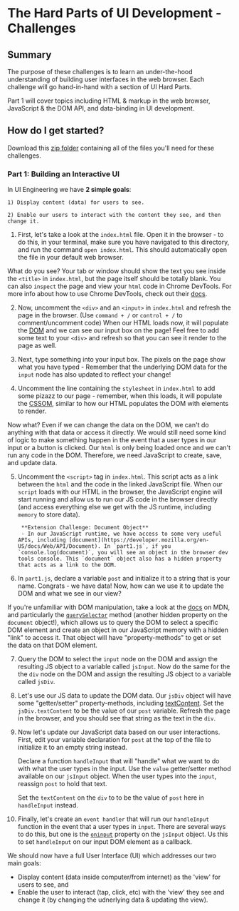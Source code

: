 # The Hard Parts of UI Development - Challenges

## Summary

The purpose of these challenges is to learn an under-the-hood understanding of building user interfaces in the web browser. Each challenge will go hand-in-hand with a section of UI Hard Parts.

Part 1 will cover topics including HTML & markup in the web browser, JavaScript & the DOM API, and data-binding in UI development.

## How do I get started?

Download this [zip folder]() containing all of the files you'll need for these challenges. 

### Part 1: Building an Interactive UI

In UI Engineering we have **2 simple goals**:

    1) Display content (data) for users to see.

    2) Enable our users to interact with the content they see, and then change it.

1. First, let's take a look at the `index.html` file. Open it in the browser - to do this, in your terminal, make sure you have navigated to this directory, and run the command `open index.html`. This should automatically open the file in your default web browser.

What do you see? Your tab or window should show the text you see inside the `<title>` in `index.html`, but the page itself should be totally blank. You can also `inspect` the page and view your `html` code in Chrome DevTools. For more info about how to use Chrome DevTools, check out their [docs](https://developer.chrome.com/docs/devtools/).

2. Now, uncomment the `<div>` and an `<input>` in `index.html` and refresh the page in the browser. (Use `command + /` or `control + /` to comment/uncomment code) When our HTML loads now, it will populate the [DOM](https://developer.mozilla.org/en-US/docs/Web/API/Document_Object_Model/Introduction) and we can see our input box on the page! Feel free to add some text to your `<div>` and refresh so that you can see it render to the page as well.

3. Next, type something into your input box. The pixels on the page show what you have typed - Remember that the underlying DOM data for the `input` node has also updated to reflect your change!

4. Uncomment the line containing the `stylesheet` in `index.html` to add some pizazz to our page - remember, when this loads, it will populate the [CSSOM](https://developer.mozilla.org/en-US/docs/Web/API/CSS_Object_Model), similar to how our HTML populates the DOM with elements to render.

Now what? Even if we can change the data on the DOM, we can't do anything with that data or access it directly. We would still need some kind of logic to make something happen in the event that a user types in our input or a button is clicked. Our `html` is only being loaded once and we can't run any code in the DOM. Therefore, we need JavaScript to create, save, and update data.

5. Uncomment the `<script>` tag in `index.html`. This script acts as a link between the `html` and the code in the linked JavaScript file. When our `script` loads with our HTML in the browser, the JavaScript engine will start running and allow us to run our JS code in the browser directly (and access everything else we get with the JS runtime, including `memory` to store data).

        **Extension Challenge: Document Object** 
        - In our JavaScript runtime, we have access to some very useful APIs, including [document](https://developer.mozilla.org/en-US/docs/Web/API/Document). In `part1.js`, if you `console.log(document)`, you will see an object in the browser dev tools console. This `document` object also has a hidden property that acts as a link to the DOM.

6. In `part1.js`, declare a variable `post` and initialize it to a string that is your name. Congrats - we have data! Now, how can we use it to update the DOM and what we see in our view?

If you're unfamiliar with DOM manipulation, take a look at the [docs](https://developer.mozilla.org/en-US/docs/Web/API/Document_Object_Model) on MDN, and particularly the [`querySelector`](https://developer.mozilla.org/en-US/docs/Web/API/Document/querySelector) method (another hidden property on the `document` object!), which allows us to query the DOM to select a specific DOM element and create an object in our JavaScript memory with a hidden "link" to access it. That object will have "property-methods" to get or set the data on that DOM element.

7. Query the DOM to select the `input` node on the DOM and assign the resulting JS object to a variable called `jsInput`. Now do the same for the the `div` node on the DOM and assign the resulting JS object to a variable called `jsDiv`.

8. Let's use our JS data to update the DOM data. Our `jsDiv` object will have some "getter/setter" property-methods, including [textContent](https://developer.mozilla.org/en-US/docs/Web/API/Node/textContent). Set the `jsDiv.textContent` to be the value of our `post` variable. Refresh the page in the browser, and you should see that string as the text in the `div`.

9. Now let's update our JavaScript data based on our user interactions. First, edit your variable declaration for `post` at the top of the file to initialize it to an empty string instead.

   Declare a function `handleInput` that will "handle" what we want to do with what the user types in the input. Use the `value` getter/setter method available on our `jsInput` object. When the user types into the `input`, reassign `post` to hold that text.

   Set the `textContent` on the `div` to to be the value of `post` here in `handleInput` instead.

10. Finally, let's create an `event handler` that will run our `handleInput` function in the event that a user types in `input`. There are several ways to do this, but one is the [`oninput`](https://www.w3schools.com/jsref/event_oninput.asp) property on the `jsInput` object. Us this to set `handleInput` on our input DOM element as a callback.

We should now have a full User Interface (UI) which addresses our two main goals:

- Display content (data inside computer/from internet) as the 'view' for users to see, and
- Enable the user to interact (tap, click, etc) with the 'view' they see and change it (by changing the udnerlying data & updating the view).
